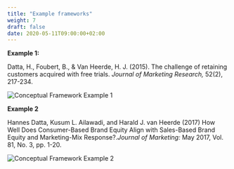 ```yaml
---
title: "Example frameworks"
weight: 7
draft: false
date: 2020-05-11T09:00:00+02:00
---
```


**Example 1:**

Datta, H., Foubert, B., & Van Heerde, H. J. (2015). The challenge of retaining customers acquired with free trials. *Journal of Marketing Research,* 52(2), 217-234.

![Conceptual Framework Example 1](/assets/Conceptual_framework_eg1.png)

**Example 2**

Hannes Datta, Kusum L. Ailawadi, and Harald J. van Heerde (2017) How Well Does Consumer-Based Brand Equity Align with Sales-Based Brand Equity and Marketing-Mix Response?.*Journal of Marketing:* May 2017, Vol. 81, No. 3, pp. 1-20.

![Conceptual Framework Example 2](/assets/Conceptual_framework_eg2.png)
